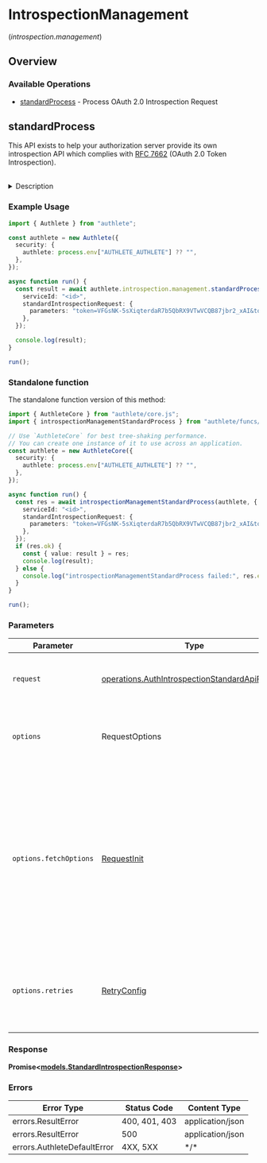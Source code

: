 # IntrospectionManagement
(*introspection.management*)

## Overview

### Available Operations

* [standardProcess](#standardprocess) - Process OAuth 2.0 Introspection Request

## standardProcess

This API exists to help your authorization server provide its own introspection API which complies
with [RFC 7662](https://tools.ietf.org/html/rfc7662) (OAuth 2.0 Token Introspection).

<br>
<details>
<summary>Description</summary>

This API is supposed to be called from within the implementations of the introspection endpoint
of your service. The authorization server implementation should retrieve the value of `action` from
the response and take the following steps according to the value.

In general, a client application accesses a protected resource endpoint of a service with an access
token, and the implementation of the endpoint checks whether the presented access token has enough
privileges (= scopes) to access the protected resource before returning the protected resource to
the client application. To achieve this flow, the endpoint implementation has to know detailed
information about the access token. Authlete `/auth/introspection` API can be used to get such information.

The response from `/auth/introspection` API has some parameters. Among them, it is `action` parameter
that the authorization server implementation should check first because it denotes the next action
that the authorization server implementation should take. According to the value of `action`, the
authorization server implementation must take the steps described below.

**INTERNAL_SERVER_ERROR**

When the value of `action` is `INTERNAL_SERVER_ERROR`, it means that the request from the authorization
server implementation was wrong or that an error occurred in Authlete.

In either case, from the viewpoint of the client application, it is an error on the server side.
Therefore, the service implementation should generate a response to the client application with
HTTP status of "500 Internal Server Error".

The value of `responseContent` is a JSON string which describes the error, so it can be used
as the entity body of the response if you want. Note that, however, [RFC 7662](https://datatracker.ietf.org/doc/html/rfc7662) does not mention anything about the response
body of error responses.

The following illustrates an example response which the introspection endpoint of the authorization
server implementation generates and returns to the client application.

```
HTTP/1.1 500 Internal Server Error
Content-Type: application/json

{responseContent}
```

**BAD_REQUEST**

When the value of `action` is `BAD_REQUEST`, it means that the request from the client application
is invalid. This happens when the request from the client did not include the token request parameter.
See "[2.1. Introspection Request](https://datatracker.ietf.org/doc/html/rfc7662#section-2.1)" in
RFC 7662 for details about requirements for introspection requests.

The HTTP status of the response returned to the client application should be "400 Bad Request".

The value of `responseContent` is a JSON string which describes the error, so it can be used
as the entity body of the response if you want. Note that, however, [RFC 7662](https://datatracker.ietf.org/doc/html/rfc7662)
does not mention anything about the response body of error responses.

The following illustrates an example response which the introspection endpoint of the authorization
server implementation generates and returns to the client application.

```
HTTP/1.1 400 Bad Request
Content-Type: application/json

{responseContent}
```

**OK**

When the value of `action` is `OK`, the request from the client application is valid.

The HTTP status of the response returned to the client application must be "200 OK" and its content
type must be `application/json`.

The value of `responseContent` is a JSON string which complies with the introspection response
defined in "2.2. Introspection Response" in RFC7662.

The following illustrates the response which the introspection endpoint of your authorization server
implementation should generate and return to the client application.

```
HTTP/1.1 200 OK
Content-Type: application/json

{responseContent}
```

Note that RFC 7662 says _"To prevent token scanning attacks, **the endpoint MUST also require some
form of authorization to access this endpoint**"_. This means that you have to protect your introspection
endpoint in some way or other. Authlete does not care about how your introspection endpoint is protected.
In most cases, as mentioned in RFC 7662, "401 Unauthorized" is a proper response when an introspection
request does not satisfy authorization requirements imposed by your introspection endpoint.

</details>


### Example Usage

<!-- UsageSnippet language="typescript" operationID="auth_introspection_standard_api" method="post" path="/api/{serviceId}/auth/introspection/standard" -->
```typescript
import { Authlete } from "authlete";

const authlete = new Authlete({
  security: {
    authlete: process.env["AUTHLETE_AUTHLETE"] ?? "",
  },
});

async function run() {
  const result = await authlete.introspection.management.standardProcess({
    serviceId: "<id>",
    standardIntrospectionRequest: {
      parameters: "token=VFGsNK-5sXiqterdaR7b5QbRX9VTwVCQB87jbr2_xAI&token_type_hint=access_token",
    },
  });

  console.log(result);
}

run();
```

### Standalone function

The standalone function version of this method:

```typescript
import { AuthleteCore } from "authlete/core.js";
import { introspectionManagementStandardProcess } from "authlete/funcs/introspectionManagementStandardProcess.js";

// Use `AuthleteCore` for best tree-shaking performance.
// You can create one instance of it to use across an application.
const authlete = new AuthleteCore({
  security: {
    authlete: process.env["AUTHLETE_AUTHLETE"] ?? "",
  },
});

async function run() {
  const res = await introspectionManagementStandardProcess(authlete, {
    serviceId: "<id>",
    standardIntrospectionRequest: {
      parameters: "token=VFGsNK-5sXiqterdaR7b5QbRX9VTwVCQB87jbr2_xAI&token_type_hint=access_token",
    },
  });
  if (res.ok) {
    const { value: result } = res;
    console.log(result);
  } else {
    console.log("introspectionManagementStandardProcess failed:", res.error);
  }
}

run();
```

### Parameters

| Parameter                                                                                                                                                                      | Type                                                                                                                                                                           | Required                                                                                                                                                                       | Description                                                                                                                                                                    |
| ------------------------------------------------------------------------------------------------------------------------------------------------------------------------------ | ------------------------------------------------------------------------------------------------------------------------------------------------------------------------------ | ------------------------------------------------------------------------------------------------------------------------------------------------------------------------------ | ------------------------------------------------------------------------------------------------------------------------------------------------------------------------------ |
| `request`                                                                                                                                                                      | [operations.AuthIntrospectionStandardApiRequest](../../models/operations/authintrospectionstandardapirequest.md)                                                               | :heavy_check_mark:                                                                                                                                                             | The request object to use for the request.                                                                                                                                     |
| `options`                                                                                                                                                                      | RequestOptions                                                                                                                                                                 | :heavy_minus_sign:                                                                                                                                                             | Used to set various options for making HTTP requests.                                                                                                                          |
| `options.fetchOptions`                                                                                                                                                         | [RequestInit](https://developer.mozilla.org/en-US/docs/Web/API/Request/Request#options)                                                                                        | :heavy_minus_sign:                                                                                                                                                             | Options that are passed to the underlying HTTP request. This can be used to inject extra headers for examples. All `Request` options, except `method` and `body`, are allowed. |
| `options.retries`                                                                                                                                                              | [RetryConfig](../../lib/utils/retryconfig.md)                                                                                                                                  | :heavy_minus_sign:                                                                                                                                                             | Enables retrying HTTP requests under certain failure conditions.                                                                                                               |

### Response

**Promise\<[models.StandardIntrospectionResponse](../../models/standardintrospectionresponse.md)\>**

### Errors

| Error Type                  | Status Code                 | Content Type                |
| --------------------------- | --------------------------- | --------------------------- |
| errors.ResultError          | 400, 401, 403               | application/json            |
| errors.ResultError          | 500                         | application/json            |
| errors.AuthleteDefaultError | 4XX, 5XX                    | \*/\*                       |